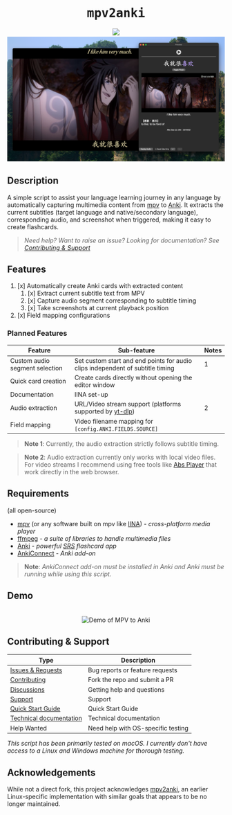 <div align="center">
<h1 style="font-family: monospace;">mpv2anki</h1>
<a href="https://github.com/alyssabedard/mpv2anki/releases"><img src="https://img.shields.io/github/v/release/alyssabedard/mpv2anki?style=for-the-badge&labelColor=%231C1C1C&color=%23A692E3&logo=github" /></a>
<br>   
<div>
<img src="docs/screenshots/demo3.png" width="1000" alt="Demo of MPV to Anki"/>
</div>   
</div>

## Description
A simple script to assist your language learning journey in any language by automatically capturing multimedia content from [mpv](https://mpv.io/) to [Anki](https://apps.ankiweb.net/).
It extracts the current subtitles (target language and native/secondary language), corresponding audio,
and screenshot when triggered, making it easy to create flashcards.


> _Need help? Want to raise an issue? Looking for documentation? See [Contributing & Support](#contributing--support)_


## Features

1. [x] Automatically create Anki cards with extracted content
   1. [x] Extract current subtitle text from MPV
   2. [x] Capture audio segment corresponding to subtitle timing
   3. [x] Take screenshots at current playback position
2. [x] Field mapping configurations 

### Planned Features

| Feature                        | Sub-feature                                                                                  | Notes |
|--------------------------------|----------------------------------------------------------------------------------------------|-------|
| Custom audio segment selection | Set custom start and end points for audio clips independent of subtitle timing               | 1     |
| Quick card creation            | Create cards directly without opening the editor window                                      |       |
| Documentation                  | IINA set-up                                                                                  |       |
| Audio extraction               | URL/Video stream support (platforms supported by [yt-dlp](https://github.com/yt-dlp/yt-dlp)) | 2     |
| Field mapping                  | Video filename mapping for `[config.ANKI.FIELDS.SOURCE]`                                     |       |

> **Note 1**: Currently, the audio extraction strictly follows subtitle
> timing.

> **Note 2**: Audio extraction currently only works with local video files.
> For video streams I recommend using free tools like [Abs Player](https://chromewebstore.google.com/detail/asbplayer-language-learni/hkledmpjpaehamkiehglnbelcpdflcab)
> that work directly in the web browser.

## Requirements
(all open-source)
- [mpv](https://mpv.io/) (or any software built on mpv like [IINA](https://iina.io/)) - _cross-platform media player_
- [ffmpeg](https://ffmpeg.org/) - _a suite of libraries to handle multimedia files_
- [Anki](https://apps.ankiweb.net/) - _powerful [SRS](https://en.wikipedia.org/wiki/Spaced_repetition) flashcard app_
- [AnkiConnect](https://ankiweb.net/shared/info/2055492159) - _Anki add-on_

> **Note**: _AnkiConnect add-on must be installed in Anki and Anki must be running while using this script._


## Demo
<div align="center"><br>
   <img src="docs/screenshots/demo.gif" width="1000" alt="Demo of MPV to Anki"/>
</div>


## Contributing & Support

| Type                                                                 | Description                        |
|----------------------------------------------------------------------|------------------------------------|
| [Issues & Requests](https://github.com/alyssabedard/mpv2anki/issues) | Bug reports or feature requests    | 
| [Contributing](.github/CONTRIBUTING.md)                              | Fork the repo and submit a PR      |
| [Discussions](https://github.com/alyssabedard/mpv2anki/discussions)  | Getting help and questions         |
| [Support](.github/SUPPORT.md)                                        | Support                            |
| [Quick Start Guide](docs/quick_start_guide.md)                       | Quick Start Guide                  |
| [Technical documentation](docs/dev)                                  | Technical documentation            |
| Help Wanted                                                          | Need help with OS-specific testing |

_This script has been primarily tested on macOS.  I currently don't have 
access to a Linux and Windows machine for thorough testing._

## Acknowledgements

While not a direct fork, this project acknowledges [mpv2anki](https://github.com/SenneH/mpv2anki), 
an earlier Linux-specific implementation with similar goals that appears to be no longer maintained.





